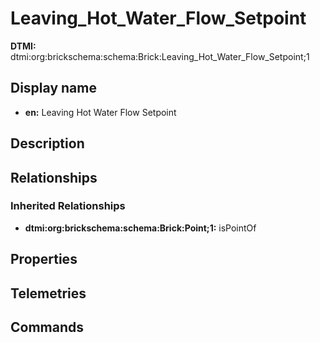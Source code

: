 # Leaving_Hot_Water_Flow_Setpoint
**DTMI:** dtmi:org:brickschema:schema:Brick:Leaving_Hot_Water_Flow_Setpoint;1
## Display name
- **en:** Leaving Hot Water Flow Setpoint
## Description
## Relationships
### Inherited Relationships
* **dtmi:org:brickschema:schema:Brick:Point;1:** isPointOf
## Properties
## Telemetries
## Commands

